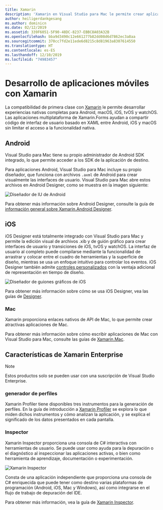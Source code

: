 ```yaml
---
title: Xamarin
description: 'Xamarin en Visual Studio para Mac le permite crear aplicaciones multiplataforma destinadas a iOS, Mac, Android, tvOS y watchOS. '
author: heiligerdankgesang
ms.author: dominicn
ms.date: 02/12/2019
ms.assetid: 339F6051-5F90-48DC-8237-EBBC8A03A32B
ms.openlocfilehash: bba9d3490c12e661277b82dd08d6d7862ec3a8aa
ms.sourcegitcommit: 370cc7fd2e11ede6d8215c8d81963a8307614550
ms.translationtype: HT
ms.contentlocale: es-ES
ms.lasthandoff: 12/10/2019
ms.locfileid: "74983457"
---
```

# <a name="xamarin-mobile-app-development"></a>Desarrollo de aplicaciones móviles con Xamarin

La compatibilidad de primera clase con [Xamarin](/xamarin) le permite desarrollar experiencias nativas completas para Android, macOS, iOS, tvOS y watchOS. Las aplicaciones multiplataforma de Xamarin.Forms ayudan a compartir código de interfaz de usuario basado en XAML entre Android, iOS y macOS sin limitar el acceso a la funcionalidad nativa.

## <a name="android"></a>Android

Visual Studio para Mac tiene su propio administrador de Android SDK integrado, lo que permite acceder a los SDK de la aplicación de destino.

Para aplicaciones Android, Visual Studio para Mac incluye su propio diseñador, que funciona con archivos `.axml` de Android para crear visualmente las interfaces de usuario. Visual Studio para Mac abre estos archivos en Android Designer, como se muestra en la imagen siguiente:

![Diseñador de IU de Android](media/intro-image31.png)

Para obtener más información sobre Android Designer, consulte la guía de [información general sobre Xamarin.Android Designer](/xamarin/android/user-interface/android-designer/index).

## <a name="ios"></a>iOS

iOS Designer está totalmente integrado con Visual Studio para Mac y permite la edición visual de archivos .xib y de guión gráfico para crear interfaces de usuario y transiciones de iOS, tvOS y watchOS. La interfaz de usuario al completo puede compilarse mediante la funcionalidad de arrastrar y colocar entre el cuadro de herramientas y la superficie de diseño, mientras se usa un enfoque intuitivo para controlar los eventos. iOS Designer también admite [controles personalizados](/xamarin/ios/user-interface/designer/ios-designable-controls-overview) con la ventaja adicional de representación en tiempo de diseño.

![Diseñador de guiones gráficos de iOS](media/intro-image30.png)

Para obtener más información sobre cómo se usa iOS Designer, vea las guías de [Designer](/xamarin/ios/user-interface/designer/?tabs=macos).

### <a name="mac"></a>Mac

Xamarin proporciona enlaces nativos de API de Mac, lo que permite crear atractivas aplicaciones de Mac.

Para obtener más información sobre cómo escribir aplicaciones de Mac con Visual Studio para Mac, consulte las guías de [Xamarin.Mac](/xamarin/mac/get-started/index).

## <a name="xamarin-enterprise-features"></a>Características de Xamarin Enterprise

> [!Note]
> Estos productos solo se pueden usar con una suscripción de Visual Studio Enterprise.

### <a name="profiler"></a>generador de perfiles

Xamarin Profiler tiene disponibles tres instrumentos para la generación de perfiles. En la guía de introducción a [Xamarin Profiler](/xamarin/tools/profiler/index?tabs=macos) se explora lo que miden dichos instrumentos y cómo analizan la aplicación, y se explica el significado de los datos presentados en cada pantalla.

### <a name="inspector"></a>Inspector

Xamarin Inspector proporciona una consola de C# interactiva con herramientas de usuario. Se puede usar como ayuda para la depuración o el diagnóstico al inspeccionar las aplicaciones activas, o bien como herramienta de aprendizaje, documentación o experimentación.

![Xamarin Inspector](media/intro-inspector.png)

Consta de una aplicación independiente que proporciona una consola de C# enriquecida que puede tener como destino varias plataformas de programación (Android, iOS, Mac y Windows), así como integrarse en el flujo de trabajo de depuración del IDE.

Para obtener más información, vea la guía de [Xamarin Inspector](/xamarin/tools/inspector/).